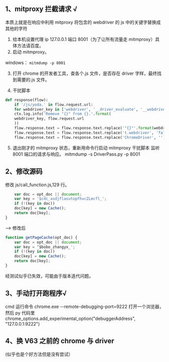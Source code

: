 ## 1、mitproxy 拦截请求 √

本质上就是在响应中利用 mitproxy 将包含的 webdriver 的 js 中的关键字替换成其他的字符
1. 给本机设置代理 ip 127.0.0.1 端口 8001（为了让所有流量走 mitmproxy）具体方法请百度。
2. 启动 mitmproxy。

windows：
`mitmdump -p 8001`

3. 打开 chrome 的开发者工具，查各个.js 文件，是否存在 driver 字样，最终找到需要的.js 文件。

4. 干扰脚本
```python
def response(flow):
    if '/js/yoda.' in flow.request.url:
    for webdriver_key in ['webdriver', '__driver_evaluate', '__webdriver_evaluate', '__selenium_evaluate', '__fxdriver_evaluate', '__driver_unwrapped', '__webdriver_unwrapped', '__selenium_unwrapped', '__fxdriver_unwrapped', '_Selenium_IDE_Recorder', '_selenium', 'calledSelenium', '_WEBDRIVER_ELEM_CACHE', 'ChromeDriverw', 'driver-evaluate', 'webdriver-evaluate', 'selenium-evaluate', 'webdriverCommand', 'webdriver-evaluate-response', '__webdriverFunc', '__webdriver_script_fn', '__$webdriverAsyncExecutor', '__lastWatirAlert', '__lastWatirConfirm', '__lastWatirPrompt', '$chrome_asyncScriptInfo', '$cdc_asdjflasutopfhvcZLmcfl_' ]:
    ctx.log.info('Remove "{}" from {}.'.format(
    webdriver_key, flow.request.url
    ))
    flow.response.text = flow.response.text.replace('"{}"'.format(webdriver_key), '"NO-SUCH-ATTR"')
    flow.response.text = flow.response.text.replace('t.webdriver', 'false')
    flow.response.text = flow.response.text.replace('ChromeDriver', '')
```

5. 退出刚才的 mitmproxy 状态，重新用命令行启动 mitmproxy 干扰脚本 监听 8001 端口的请求与响应。
mitmdump -s DriverPass.py -p 8001

## 2、修改源码

修改 js/call_function.js,129 行。
```js
    var doc = opt_doc || document;
    var key = '$cdc_asdjflasutopfhvcZLmcfl_';
    if (!(key in doc))
    doc[key] = new Cache();
    return doc[key];
}
```
–> 修改后
``` js
function getPageCache(opt_doc) {
    var doc = opt_doc || document;
    var key = ‘$bobo_zhangyx_';
    if (!(key in doc))
    doc[key] = new Cache();
    return doc[key];
}
```
经测试似乎已失效，可能由于版本迭代问题。

## 3、手动打开跑程序√

cmd 运行命令
chrome.exe --remote-debugging-port=9222
打开一个浏览器，然后 py 代码里
chrome_options.add_experimental_option("debuggerAddress", "127.0.0.1:9222")

## 4、换 V63 之前的 chrome 与 driver

(似乎也是个好方法但是没有尝试）